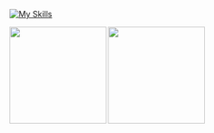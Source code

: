 [![My Skills](https://skillicons.dev/icons?i=py,fastapi,ts,react,nextjs,firebase,go&theme=dark)](https://skillicons.dev)

<a href="https://github.com/Kitsuya0828">
  <img align="left" height="170px" src="https://github-readme-stats.vercel.app/api?username=Kitsuya0828&count_private=true&show_icons=true&theme=dark" />
</a>
<a href="https://github.com/Kitsuya0828">
  <img align="left" height="170px" src="https://github-readme-stats.vercel.app/api/top-langs/?username=Kitsuya0828&layout=compact&theme=dark&exclude_repo=Sprouty&hide=jupyter%20notebook&langs_count=7" />
</a>

